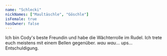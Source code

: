 ```yaml
---
name: "Schlecki"
nickNames: ["Maultäschle", "Göschle"]
isFemale: true
hasOwner: false
---
```

Ich bin Cody's beste Freundin und habe die Wächterrolle im Rudel. Ich trete euch meistens mit einem Bellen gegenüber. _wau wau_... ups... Entschuldigung.